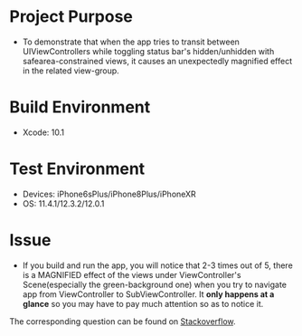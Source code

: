 # Project Purpose
  * To demonstrate that when the app tries to transit between UIViewControllers while toggling status bar's hidden/unhidden with safearea-constrained views, it causes an unexpectedly magnified effect in the related view-group.
  
# Build Environment
  * Xcode: 10.1
  
# Test Environment
  * Devices: iPhone6sPlus/iPhone8Plus/iPhoneXR
  * OS: 11.4.1/12.3.2/12.0.1

# Issue
  * If you build and run the app, you will notice that 2-3 times out of 5, there is a MAGNIFIED effect of the views under ViewController's Scene(especially the green-background one) when you try to navigate app from ViewController to SubViewController. It **only happens at a glance** so you may have to pay much attention so as to notice it.  
  
  The corresponding question can be found on [Stackoverflow](https://stackoverflow.com/questions/57392223/safe-area-constrained-views-get-magnified-with-status-bar-toggled-hidden-unhidde).
